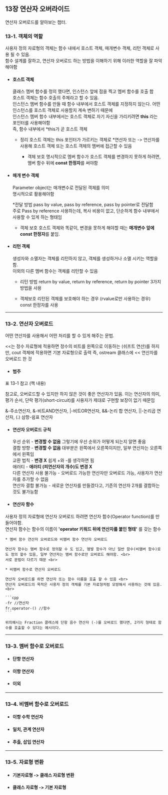 ## 13장 연산자 오버라이드

 연산자 오버로드를 알아보는 챕터.
 
### 13-1. 객체의 역할

 사용자 정의 자료형의 객체는 함수 내에서 호스트 객체, 매개변수 객체, 리턴 객체로 사용 될 수 있음. <br>
 함수 설계를 잘하고, 연산자 오버로드 하는 방법을 이해하기 위해 이러한 역할을 잘 파악해야함 <br>
 
 * #### 호스트 객체

   클래스 멤버 함수를 정의 했다면, 인스턴스 앞에 점을 찍고 멤버 함수를 호출 함 <br>
   호스트 객체는 함수 호출의 주체라고 할 수 있음. <br>
   인스턴스 멤버 함수를 만들 때 함수 내부에서 호스트 객체를 지정하지 않는다. 어떤 인스턴스를 호스트 객체로 사용할지 계속 변하기 때문에 <br>
   인스턴스 멤버 함수 내부에서는 호스트 객체로 자기 자신을 가리키려면 **this** 라는 포인터를 사용해야함 <br>
   즉, 함수 내부에서 *this가 곧 호스트 객체 <br>

   * 정리
     호스트 객체는 this 포인터가 가르키는 객체로 *연산자 또는 -> 연산자를 사용해 호스트 객체 또는 호스트 객체의 멤버에 접근할 수 있음 <br>

      * 객체 보호
        명시적으로 멤버 함수가 호스트 객체를 변경하지 못하게 하려면, 멤버 함수 뒤에 **const 한정자**를 써야함 <br>
        
 * #### 매개 변수 객체
     Parameter object는 매개변수로 전달된 객체를 의미 <br>
     명시적으로 활용해야함 <br>

     *전달 방법
    pass by value, pass by reference, pass by pointer로 전달함 <br>
 주로 Pass by reference 사용하는데, 복사 비용이 없고, 단순하게 함수 내부에서 사용할 수 있게 하는 형태임 <br>

    * 객체 보호
      호스트 객체와 똑같이, 변경을 못하게 해야할 때는 **매개변수 앞에 const 한정자**를 붙임. <br>
      
 * #### 리턴 객체

   생성자와 소멸자는 객체를 리턴하지 않고, 객체를 생성하거나 소멸 시키는 역할을 함. <br>
   이외의 다른 멤버 함수는 객체를 리턴할 수 있음 <br>

   * 리턴 방법
     return by value, return by reference, return by pointer 3가지 방법을 사용 <br>

   * 객체보호
     리턴된 객체를 보호해야 하는 경우 (rvalue로만 사용하는 경우) const 한정자를 사용     

----------------------------------------------
### 13-2. 연산자 오버로드

 어떤 연산자를 사용해서 어떤 처리를 할 수 있게 해주는 문법. <br>

 <<는 정수 자료형에 적용하면 정수의 비트를 왼쪽으로 이동하는 (쉬프트 연산)를 하지만, cout 객체에 적용하면 기본 자료형으로 출력 즉, ostream 클래스에 << 연산자를 오버로드 한 것 <br>
 
 * #### 범주
  
 표 13-1 참고 (책 내용)

  참고로, 오버로드할 수 있지만 하지 않은 것이 좋은 연산자가 있음. 이는 연산자의 의미, 평가 순서, 단락 평가(short-circuit)를 사용자가 제대로 구현할 보장이 없기 때문임  <br>
  
  &-주소연산자, &-비트AND연산자, |-비트OR연산자, &&-논리 합 연산자, ||-논리곱 연산자, (.) 삼항-쉼표 연산자
  
 * #### 연산자 오버로드 규칙
   우선 순위 - **변경할 수 없음** 그렇기에 우선 순위가 어떻게 되는지 알면 좋음 <br>
   결합 방향 - **변경할 수 없음** 대부분은 왼쪽에서 오른쪽이지만, 일부 연산자는 오른쪽에서 왼쪽임 <br>
   교환 법칙 - **변경 X** 쉽게 +와 -를 생각하면 됨 <br>
   애러티 - **애러티 (피연산자의 개수)도 변경 X** <br>
   다른 연산자 사용 불가능 - 오버로드 가능한 연산자만 오버로드 가능, 사용자가 연산자를 추가할 수 없음<br>
   연산자 결합 불가능 - 새로운 연산자를 만들겠다고, 기존의 연산자 2개를 결합하는 것도 불가능함 <br>
   
 * #### 연산자 함수

 사용자 정의 자료형에 연산자 오버로드 하려면 연산자 함수(Operator function)를 만들어야함. <br>
 연산자 함수는 함수의 이름이 **'operator 키워드 뒤에 연산자를 붙인 형태'** 를 갖는 함수 <br>

    * 멤버 함수 연산자 오버로드와 비멤버 함수 연산자 오버로드 

    연산자 함수는 멤버 함수로 정의할 수 도 있고, 멤벟 함수가 아닌 일반 함수(비멤버 함수)로도 정의 할수 있음, 일부 연산자는 멤버 함수로만 오버로드 해야함. <br>
    서로 문법이 다르기 때문 <br>

    * 비멤버 함수로 연산자 오버로드 

    연산자 오버로드를 하면 연산자 또는 함수 이름을 호출 할 수 있음 <br>
    연산자 오버로드의 목적은 사용자 정의 객체를 기본 자료형처럼 모방해서 사용하는 것에 있음. <br>

    ```cpp
    -fr //연산자
    fr.operator-() //함수
    ```

    위의예시는 Fraction 클래스에 단항 음수 연산자 (-)를 오버로드 했다면, 2가지 형태로 함수를 호출할 수 있다는 예시이다.
 
------------------------------------------------

### 13-3. 멤버 함수로 오버로드 

 * #### 단항 연산자
 * #### 이항 연산자
 * #### 이외

-----------------------------------------------

### 13-4. 비멤버 함수로 오버로드
 
 * #### 이항 수학 연산자
 * #### 일치, 관계 연산자
 * #### 추출, 삽입 연산자

 -------------------------------------------------
### 13-5. 자료형 변환 

* #### 기본자료형 -> 클래스 자료형 변환
* #### 클래스 자료형 -> 기본 자료형


